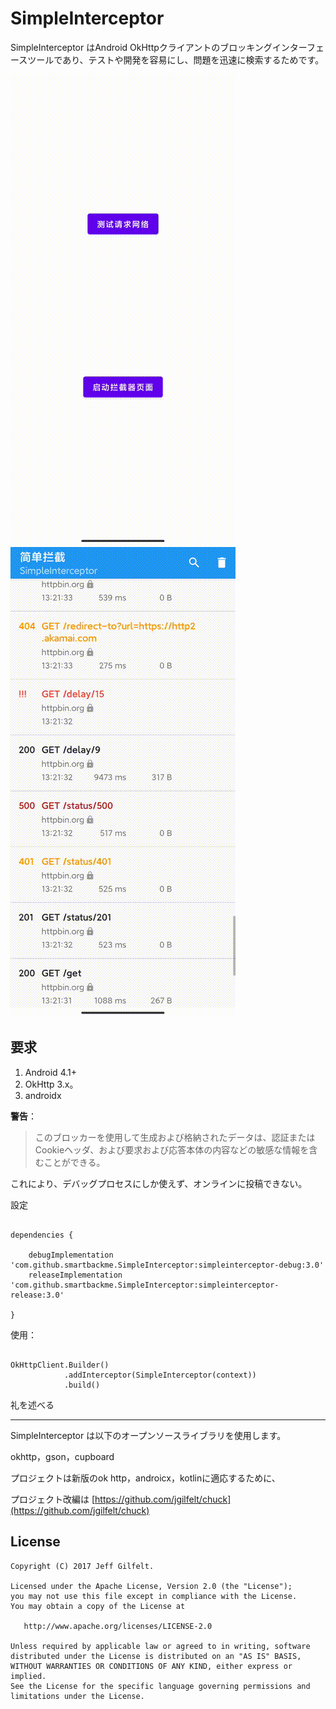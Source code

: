# SimpleInterceptor

SimpleInterceptor はAndroid OkHttpクライアントのブロッキングインターフェースツールであり、テストや開発を容易にし、問題を迅速に検索するためです。

![SimpleInterceptor](assets/SimpleInterceptor.gif)
![SimpleInterceptor](assets/SimpleInterceptorPage.gif)

## 要求
1. Android 4.1+
2. OkHttp 3.x。
3. androidx

**警告**：

> このブロッカーを使用して生成および格納されたデータは、認証またはCookieヘッダ、および要求および応答本体の内容などの敏感な情報を含むことができる。

  これにより、デバッグプロセスにしか使えず、オンラインに投稿できない。

設定

```

dependencies {

    debugImplementation 'com.github.smartbackme.SimpleInterceptor:simpleinterceptor-debug:3.0'
    releaseImplementation 'com.github.smartbackme.SimpleInterceptor:simpleinterceptor-release:3.0'

}
```

使用：

```

OkHttpClient.Builder()
            .addInterceptor(SimpleInterceptor(context))
            .build()
```

礼を述べる

----------------

SimpleInterceptor は以下のオープンソースライブラリを使用します。

okhttp，gson，cupboard

プロジェクトは新版のok http，androicx，kotlinに適応するために、

プロジェクト改編は [https://github.com/jgilfelt/chuck](https://github.com/jgilfelt/chuck)

License
-------

    Copyright (C) 2017 Jeff Gilfelt.

    Licensed under the Apache License, Version 2.0 (the "License");
    you may not use this file except in compliance with the License.
    You may obtain a copy of the License at

       http://www.apache.org/licenses/LICENSE-2.0

    Unless required by applicable law or agreed to in writing, software
    distributed under the License is distributed on an "AS IS" BASIS,
    WITHOUT WARRANTIES OR CONDITIONS OF ANY KIND, either express or implied.
    See the License for the specific language governing permissions and
    limitations under the License.